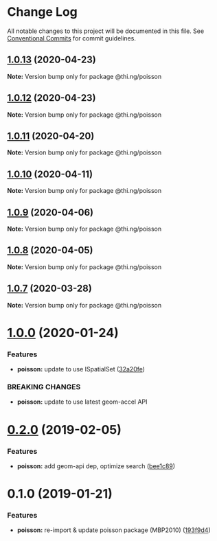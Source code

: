 # Change Log

All notable changes to this project will be documented in this file.
See [Conventional Commits](https://conventionalcommits.org) for commit guidelines.

## [1.0.13](https://github.com/thi-ng/umbrella/compare/@thi.ng/poisson@1.0.12...@thi.ng/poisson@1.0.13) (2020-04-23)

**Note:** Version bump only for package @thi.ng/poisson





## [1.0.12](https://github.com/thi-ng/umbrella/compare/@thi.ng/poisson@1.0.11...@thi.ng/poisson@1.0.12) (2020-04-23)

**Note:** Version bump only for package @thi.ng/poisson





## [1.0.11](https://github.com/thi-ng/umbrella/compare/@thi.ng/poisson@1.0.10...@thi.ng/poisson@1.0.11) (2020-04-20)

**Note:** Version bump only for package @thi.ng/poisson





## [1.0.10](https://github.com/thi-ng/umbrella/compare/@thi.ng/poisson@1.0.9...@thi.ng/poisson@1.0.10) (2020-04-11)

**Note:** Version bump only for package @thi.ng/poisson





## [1.0.9](https://github.com/thi-ng/umbrella/compare/@thi.ng/poisson@1.0.8...@thi.ng/poisson@1.0.9) (2020-04-06)

**Note:** Version bump only for package @thi.ng/poisson





## [1.0.8](https://github.com/thi-ng/umbrella/compare/@thi.ng/poisson@1.0.7...@thi.ng/poisson@1.0.8) (2020-04-05)

**Note:** Version bump only for package @thi.ng/poisson





## [1.0.7](https://github.com/thi-ng/umbrella/compare/@thi.ng/poisson@1.0.6...@thi.ng/poisson@1.0.7) (2020-03-28)

**Note:** Version bump only for package @thi.ng/poisson





# [1.0.0](https://github.com/thi-ng/umbrella/compare/@thi.ng/poisson@0.2.27...@thi.ng/poisson@1.0.0) (2020-01-24)

### Features

* **poisson:** update to use ISpatialSet ([32a20fe](https://github.com/thi-ng/umbrella/commit/32a20fee6dadeed62610ef7d83c1824775cb28af))

### BREAKING CHANGES

* **poisson:** update to use latest geom-accel API

# [0.2.0](https://github.com/thi-ng/umbrella/compare/@thi.ng/poisson@0.1.2...@thi.ng/poisson@0.2.0) (2019-02-05)

### Features

* **poisson:** add geom-api dep, optimize search ([bee1c89](https://github.com/thi-ng/umbrella/commit/bee1c89))

# 0.1.0 (2019-01-21)

### Features

* **poisson:** re-import & update poisson package (MBP2010) ([193f9d4](https://github.com/thi-ng/umbrella/commit/193f9d4))
